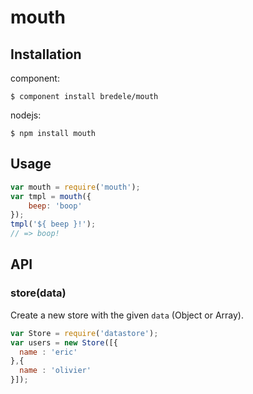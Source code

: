mouth
=====


## Installation

component:

    $ component install bredele/mouth

nodejs:

    $ npm install mouth

## Usage

```js
var mouth = require('mouth');
var tmpl = mouth({
	beep: 'boop'
});
tmpl('${ beep }!');
// => boop!
```

## API

### store(data)

  Create a new store with the given `data` (Object or Array).

```js
var Store = require('datastore');
var users = new Store([{
  name : 'eric'
},{
  name : 'olivier'
}]);
```